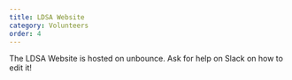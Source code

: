 ```yaml
---
title: LDSA Website
category: Volunteers
order: 4
---
```


The LDSA Website is hosted on unbounce. Ask for help on Slack on how to edit it!
